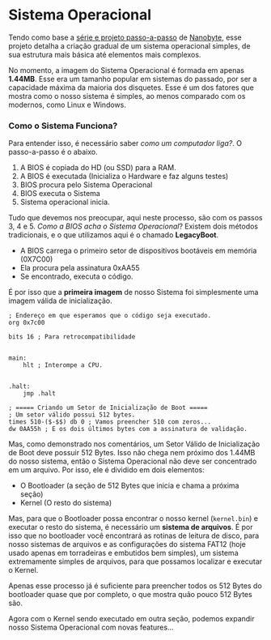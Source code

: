 <h1>Sistema Operacional</h1>

Tendo como base a [série e projeto passo-a-passo](https://github.com/nanobyte-dev/nanobyte_os) de [Nanobyte](https://github.com/nanobyte-dev), esse projeto detalha a criação gradual de um sistema operacional simples, de sua estrutura mais básica até elementos mais complexos.

No momento, a imagem do Sistema Operacional é formada em apenas **1.44MB**. Esse era um tamanho popular em sistemas do passado, por ser a capacidade máxima da maioria dos disquetes. Esse é um dos fatores que mostra como o nosso sistema é simples, ao menos comparado com os modernos, como Linux e Windows.

<h3> Como o Sistema Funciona? </h3>

Para entender isso, é necessário saber *como um computador liga?*. O passo-a-passo é o abaixo.

1. A BIOS é copiada do HD (ou SSD) para a RAM.
2. A BIOS é executada (Inicializa o Hardware e faz alguns testes)
3. BIOS procura pelo Sistema Operacional
4. BIOS executa o Sistema
5. Sistema operacional inicia.

Tudo que devemos nos preocupar, aqui neste processo, são com os passos 3, 4 e 5. *Como a BIOS acha o Sistema Operacional*? Existem dois métodos tradicionais, e o que utilizamos aqui é o chamado **LegacyBoot**.
- A BIOS carrega o primeiro setor de dispositivos bootáveis em memória (0X7C00)
- Ela procura pela assinatura 0xAA55
- Se encontrado, executa o código.

É por isso que a **primeira imagem** de nosso Sistema foi simplesmente uma imagem válida de inicialização.
```
; Endereço em que esperamos que o código seja executado.
org 0x7c00

bits 16 ; Para retrocompatibilidade


main:
    hlt ; Interompe a CPU.


.halt:
    jmp .halt

; ===== Criando um Setor de Inicialização de Boot =====
; Um setor válido possui 512 bytes.
times 510-($-$$) db 0 ; Vamos preencher 510 com zeros...
dw 0AA55h ; E os dois últimos bytes com a assinatura de validação.
```

Mas, como demonstrado nos comentários, um Setor Válido de Inicialização de Boot deve possuir 512 Bytes. Isso não chega nem próximo dos 1.44MB do nosso sistema, então o Sistema Operacional não deve ser concentrado em um arquivo. Por isso, ele é dividido em dois elementos:
- O Bootloader (a seção de 512 Bytes que inicia e chama a próxima seção)
- Kernel (O resto do sistema)

Mas, para que o Bootloader possa encontrar o nosso kernel (``kernel.bin``) e executar o resto do sistema, é necessário um **sistema de arquivos**. É por isso que no bootloader você encontrará as rotinas de leitura de disco, para nosso sistemas de arquivos e as configurações do sistema FAT12 (hoje usado apenas em torradeiras e embutidos bem simples), um sistema extremamente simples de arquivos, para que possamos localizar e executar o Kernel.

Apenas esse processo já é suficiente para preencher todos os 512 Bytes do bootloader quase que por completo, o que mostra quão pouco 512 Bytes são.

Agora com o Kernel sendo executado em outra seção, podemos expandir nosso Sistema Operacional com novas features...
